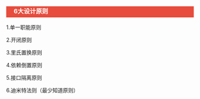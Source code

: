 <h3 style="padding-bottom:6px; padding-left:20px; color:#ffffff; background-color:#E74C3C;">6大设计原则</h3>

1.单一职能原则



2.开闭原则



3.里氏置换原则



4.依赖倒置原则



5.接口隔离原则



6.迪米特法则（最少知道原则）